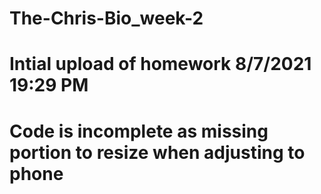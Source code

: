 # The-Chris-Bio_week-2
# Intial upload of homework 8/7/2021 19:29 PM 
# Code is incomplete as missing portion to resize when adjusting to phone